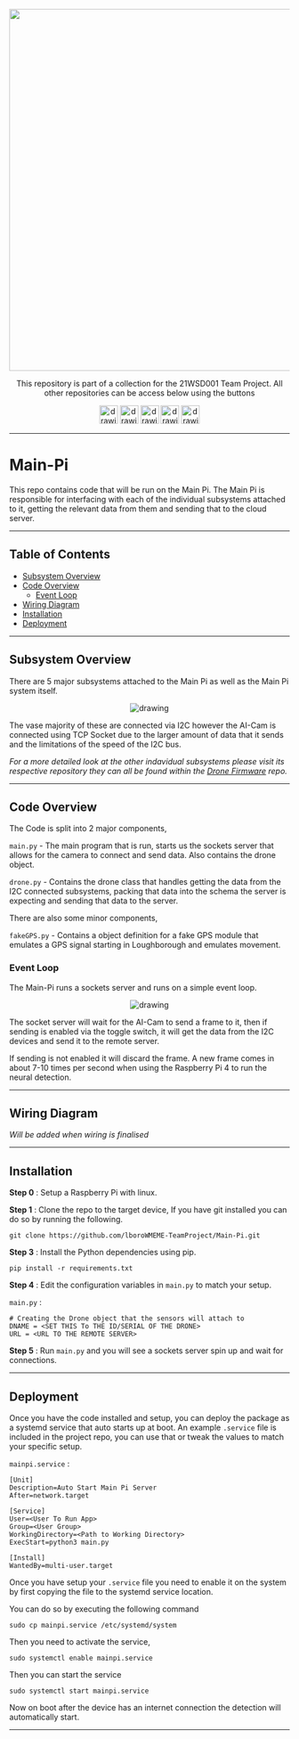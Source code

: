 <p align="center">
	<a href="https://github.com/lboroWMEME-TeamProject/CCC-ProjectDocs"><img src="https://i.imgur.com/VwT4NrJ.png" width=650></a>
	<p align="center"> This repository is part of  a collection for the 21WSD001 Team Project. 
	All other repositories can be access below using the buttons</p>
</p>

<p align="center">
	<a href="https://github.com/lboroWMEME-TeamProject/CCC-ProjectDocs"><img src="https://i.imgur.com/rBaZyub.png" alt="drawing" height = 33/></a> 
	<a href="https://github.com/lboroWMEME-TeamProject/Dashboard"><img src="https://i.imgur.com/fz7rgd9.png" alt="drawing" height = 33/></a> 
	<a href="https://github.com/lboroWMEME-TeamProject/Cloud-Server"><img src="https://i.imgur.com/bsimXcV.png" alt="drawing" height = 33/></a> 
	<a href="https://github.com/lboroWMEME-TeamProject/Drone-Firmware"><img src="https://i.imgur.com/yKFokIL.png" alt="drawing" height = 33/></a> 
	<a href="https://github.com/lboroWMEME-TeamProject/Simulated-Drone"><img src="https://i.imgur.com/WMOZbrf.png" alt="drawing" height = 33/></a>
</p>

------------

# Main-Pi

This repo contains code that will be run on the Main Pi. The Main Pi is responsible for interfacing with each of the individual subsystems attached to it, getting the relevant data from them and sending that to the cloud server.

------------

## Table of Contents

- [Subsystem Overview](#Subsystem-Overview)
- [Code Overview](#Code-Overview)
    - [Event Loop](#Event-Loop)
- [Wiring Diagram](#Wiring-Diagram)
- [Installation](#Installation)
- [Deployment](#Deployment)

------------

## Subsystem Overview

There are 5 major subsystems attached to the Main Pi as well as the Main Pi system itself.

<p align="center">
	<img src="https://i.imgur.com/8I0nU0g.jpg" alt="drawing"/>
</p>

The vase majority of these are connected via I2C however the AI-Cam is connected using TCP Socket due to the larger amount of data that it sends and the limitations of the speed of the I2C bus.

*For a more detailed look at the other indavidual subsystems please visit its respective repository they can all be found within the [Drone Firmware](https://github.com/lboroWMEME-TeamProject/Drone-Firmware) repo.*

------------

## Code Overview

The Code is split into 2 major components,

`main.py` - The main program that is run, starts us the sockets server that allows for the camera to connect and send data. Also contains the drone object.

`drone.py` - Contains the drone class that handles getting the data from the I2C connected subsystems, packing that data into the schema the server is expecting and sending that data to the server.

There are also some minor components,

`fakeGPS.py` - Contains a object definition for a fake GPS module that emulates a GPS signal starting in Loughborough and emulates movement. 

### Event Loop
The Main-Pi runs a sockets server and runs on a simple event loop.

<p align="center">
	<img src="https://i.imgur.com/7Zk6h83.jpg" alt="drawing"/>
</p>

The socket server will wait for the AI-Cam to send a frame to it, then if sending is enabled via the toggle switch, it will get the data from the I2C devices and send it to the remote server. 

If sending is not enabled it will discard the frame. A new frame comes in about 7-10 times per second when using the Raspberry Pi 4 to run the neural detection.


------------

## Wiring Diagram

*Will be added when wiring is finalised*

------------

## Installation

**Step 0** : Setup a Raspberry Pi with linux.

**Step 1** : Clone the repo to the target device, If you have git installed you can do so by running the following.

```
git clone https://github.com/lboroWMEME-TeamProject/Main-Pi.git
```

**Step 3** : Install the Python dependencies using pip.

```
pip install -r requirements.txt
```

**Step 4** : Edit the configuration variables in `main.py` to match your setup.

`main.py` :
```
# Creating the Drone object that the sensors will attach to
DNAME = <SET THIS To THE ID/SERIAL OF THE DRONE>
URL = <URL TO THE REMOTE SERVER>
```

**Step 5** : Run `main.py` and you will see a sockets server spin up and wait for connections.

------------

## Deployment

Once you have the code installed and setup, you can deploy the package as a systemd service that auto starts up at boot. An example `.service` file is included in the project repo, you can use that or tweak the values to match your specific setup.

`mainpi.service` :

```
[Unit]
Description=Auto Start Main Pi Server
After=network.target

[Service]
User=<User To Run App>
Group=<User Group>
WorkingDirectory=<Path to Working Directory>
ExecStart=python3 main.py

[Install]
WantedBy=multi-user.target
```

Once you have setup your `.service` file you need to enable it on the system by first copying the file to the systemd service location.

You can do so by executing the following command

```
sudo cp mainpi.service /etc/systemd/system
```

Then you need to activate the service,

```
sudo systemctl enable mainpi.service
```

Then you can start the service

```
sudo systemctl start mainpi.service
```

Now on boot after the device has an internet connection the detection will automatically start.

------------